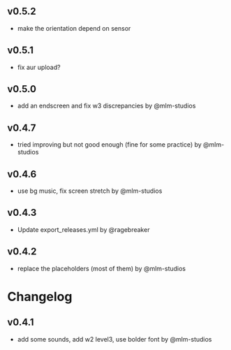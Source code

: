 ## v0.5.2

- make the orientation depend on sensor


## v0.5.1

- fix aur upload?


## v0.5.0

- add an endscreen and fix w3 discrepancies by @mlm-studios


## v0.4.7

- tried improving but not good enough (fine for some practice) by @mlm-studios


## v0.4.6

- use bg music, fix screen stretch by @mlm-studios


## v0.4.3

- Update export_releases.yml by @ragebreaker


## v0.4.2

- replace the placeholders (most of them) by @mlm-studios


# Changelog

## v0.4.1

- add some sounds, add w2 level3, use bolder font by @mlm-studios

